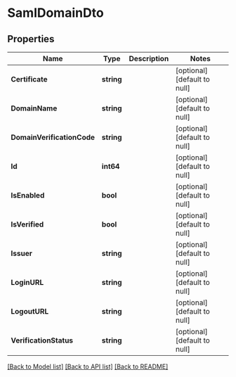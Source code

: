 # SamlDomainDto

## Properties
Name | Type | Description | Notes
------------ | ------------- | ------------- | -------------
**Certificate** | **string** |  | [optional] [default to null]
**DomainName** | **string** |  | [optional] [default to null]
**DomainVerificationCode** | **string** |  | [optional] [default to null]
**Id** | **int64** |  | [optional] [default to null]
**IsEnabled** | **bool** |  | [optional] [default to null]
**IsVerified** | **bool** |  | [optional] [default to null]
**Issuer** | **string** |  | [optional] [default to null]
**LoginURL** | **string** |  | [optional] [default to null]
**LogoutURL** | **string** |  | [optional] [default to null]
**VerificationStatus** | **string** |  | [optional] [default to null]

[[Back to Model list]](../README.md#documentation-for-models) [[Back to API list]](../README.md#documentation-for-api-endpoints) [[Back to README]](../README.md)


